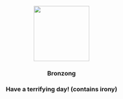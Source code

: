 <p align="center">
    <img src="https://raw.githubusercontent.com/PokeAPI/sprites/master/sprites/pokemon/437.png" width="150" height="150">
</p>
<h3 align="center"> <b>Bronzong</b></h3>
<h3 align="center">Have a terrifying day! (contains irony)</h3>
